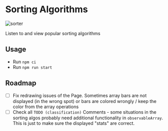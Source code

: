 # Sorting Algorithms

![sorter](https://user-images.githubusercontent.com/38029550/202434709-970d5855-e7b2-423d-b82f-a274fd0f543e.png)

Listen to and view popular sorting algorithms

## Usage

- Run `npm ci`
- Run `npm run start`

## Roadmap

- [ ] Fix redrawing issues of the Page. Sometimes array bars are not displayed (in the wrong spot) or bars are colored wrongly / keep the color from the array operations
- [ ] Check all `TODO (classification)` Comments - some situations in the sorting algos probably need additional functionality in `observableArray`. This is just to make sure the displayed "stats" are correct.

